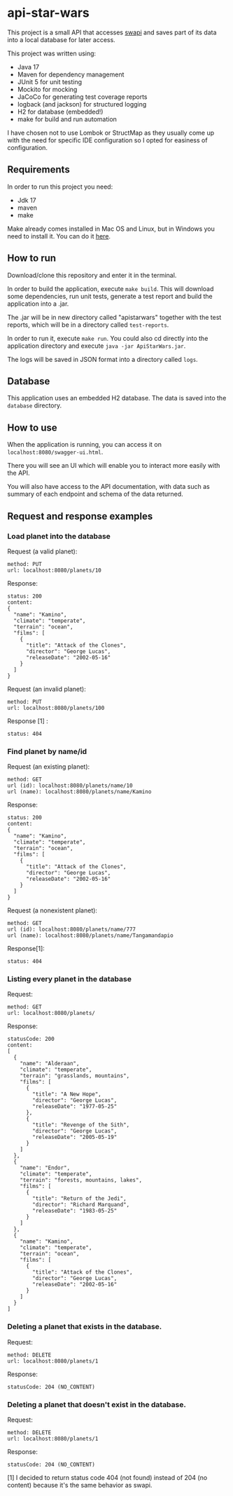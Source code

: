# api-star-wars

This project is a small API that accesses [swapi](https://swapi.dev/) and saves part of its data into a local database for later access.

This project was written using:
- Java 17
- Maven for dependency management
- JUnit 5 for unit testing
- Mockito for mocking
- JaCoCo for generating test coverage reports
- logback (and jackson) for structured logging
- H2 for database (embedded!)
- make for build and run automation

I have chosen not to use Lombok or StructMap as they usually come up with the need for specific IDE configuration so I opted for easiness of configuration.

## Requirements

In order to run this project you need:

- Jdk 17
- maven
- make

Make already comes installed in Mac OS and Linux, but in Windows you need to install it.
You can do it [here](https://gnuwin32.sourceforge.net/packages/make.htm).

## How to run

Download/clone this repository and enter it in the terminal.

In order to build the application, execute `make build`. This will download some dependencies, run unit tests, generate a test report and build the application into a .jar.

The .jar will be in new directory called "apistarwars" together with the test reports, which will be in a directory called `test-reports`.

In order to run it, execute `make run`. You could also cd directly into the application directory and execute `java -jar ApiStarWars.jar`.

The logs will be saved in JSON format into a directory called `logs`.

## Database

This application uses an embedded H2 database. The data is saved into the `database` directory.

## How to use

When the application is running, you can access it on `localhost:8080/swagger-ui.html`.

There you will see an UI which will enable you to interact more easily with the API.

You will also have access to the API documentation, with data such as summary of each endpoint and schema of the data returned.

## Request and response examples

### Load planet into the database

Request (a valid planet):
```
method: PUT
url: localhost:8080/planets/10
```

Response:
```
status: 200
content:
{
  "name": "Kamino",
  "climate": "temperate",
  "terrain": "ocean",
  "films": [
    {
      "title": "Attack of the Clones",
      "director": "George Lucas",
      "releaseDate": "2002-05-16"
    }
  ]
}
```

Request (an invalid planet):
```
method: PUT
url: localhost:8080/planets/100
```

Response [1] :
```
status: 404
```

### Find planet by name/id

Request (an existing planet):
```
method: GET
url (id): localhost:8080/planets/name/10
url (name): localhost:8080/planets/name/Kamino
```
Response:
```
status: 200
content:
{
  "name": "Kamino",
  "climate": "temperate",
  "terrain": "ocean",
  "films": [
    {
      "title": "Attack of the Clones",
      "director": "George Lucas",
      "releaseDate": "2002-05-16"
    }
  ]
}
```

Request (a nonexistent planet):
```
method: GET
url (id): localhost:8080/planets/name/777
url (name): localhost:8080/planets/name/Tangamandapio
```
Response[1]:
```
status: 404
```

### Listing every planet in the database

Request:
```
method: GET
url: localhost:8080/planets/
```
Response:
```
statusCode: 200
content:
[
  {
    "name": "Alderaan",
    "climate": "temperate",
    "terrain": "grasslands, mountains",
    "films": [
      {
        "title": "A New Hope",
        "director": "George Lucas",
        "releaseDate": "1977-05-25"
      },
      {
        "title": "Revenge of the Sith",
        "director": "George Lucas",
        "releaseDate": "2005-05-19"
      }
    ]
  },
  {
    "name": "Endor",
    "climate": "temperate",
    "terrain": "forests, mountains, lakes",
    "films": [
      {
        "title": "Return of the Jedi",
        "director": "Richard Marquand",
        "releaseDate": "1983-05-25"
      }
    ]
  },
  {
    "name": "Kamino",
    "climate": "temperate",
    "terrain": "ocean",
    "films": [
      {
        "title": "Attack of the Clones",
        "director": "George Lucas",
        "releaseDate": "2002-05-16"
      }
    ]
  }
]

```

### Deleting a planet that exists in the database.

Request:
```
method: DELETE
url: localhost:8080/planets/1
```
Response:
```
statusCode: 204 (NO_CONTENT)
```

### Deleting a planet that doesn't exist in the database.

Request:
```
method: DELETE
url: localhost:8080/planets/1
```
Response:
```
statusCode: 204 (NO_CONTENT)
```

[1] I decided to return status code 404 (not found) instead of 204 (no content) because it's the same behavior as swapi.
